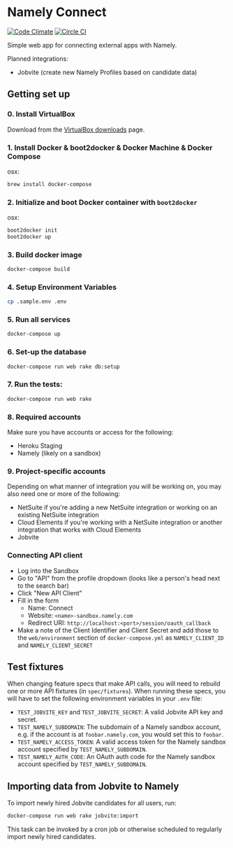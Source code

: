 # Namely Connect

[![Code Climate](https://codeclimate.com/github/namely/connect/badges/gpa.svg)](https://codeclimate.com/github/namely/connect)
[![Circle CI](https://circleci.com/gh/namely/connect.svg?style=svg&circle-token=07c371714354bf58f4d2af8e0d92d793b5998880)](https://circleci.com/gh/namely/connect)

Simple web app for connecting external apps with Namely.

Planned integrations:

* Jobvite (create new Namely Profiles based on candidate data)

## Getting set up

### 0. Install VirtualBox

Download from the [VirtualBox
downloads](https://www.virtualbox.org/wiki/Downloads) page.

### 1. Install Docker & boot2docker  & Docker Machine & Docker Compose

osx:
```sh
brew install docker-compose
```

### 2. Initialize and boot Docker container with `boot2docker`

osx:
```sh
boot2docker init
boot2docker up
```

### 3. Build docker image

```sh
docker-compose build
```

### 4. Setup Environment Variables

```sh
cp .sample.env .env
```

### 5. Run all services

```sh
docker-compose up
```

### 6. Set-up the database

```sh
docker-compose run web rake db:setup
```

### 7. Run the tests:

```sh
docker-compose run web rake
```

### 8. Required accounts

Make sure you have accounts or access for the following:

* Heroku Staging
* Namely (likely on a sandbox)

### 9. Project-specific accounts

Depending on what manner of integration you will be working on, you may also
need one or more of the following:

* NetSuite if you're adding a new NetSuite integration or working on an existing
  NetSuite integration
* Cloud Elements if you're working with a NetSuite integration or another
  integration that works with Cloud Elements
* Jobvite

### Connecting API client

* Log into the Sandbox
* Go to "API" from the profile dropdown (looks like a person's head next to the
  search bar)
* Click "New API Client"
* Fill in the form
  * Name: Connect
  * Website: `<name>-sandbox.namely.com`
  * Redirect URI: `http://localhost:<port>/session/oauth_callback`
* Make a note of the Client Identifier and Client Secret and add those to the
  `web/environment` section of `docker-compose.yml` as `NAMELY_CLIENT_ID` and
  `NAMELY_CLIENT_SECRET`

## Test fixtures

When changing feature specs that make API calls, you will need to rebuild one or
more API fixtures (in `spec/fixtures`). When running these specs,
you will have to set the following environment variables in your `.env` file:

* `TEST_JOBVITE_KEY` and `TEST_JOBVITE_SECRET`: A valid Jobvite API key and
  secret.
* `TEST_NAMELY_SUBDOMAIN`: The subdomain of a Namely sandbox account, e.g. if
  the account is at `foobar.namely.com`, you would set this to `foobar`.
* `TEST_NAMELY_ACCESS_TOKEN`: A valid access token for the Namely sandbox
  account specified by `TEST_NAMELY_SUBDOMAIN`.
* `TEST_NAMELY_AUTH_CODE`: An OAuth auth code for the Namely sandbox account
  specified by `TEST_NAMELY_SUBDOMAIN`.

## Importing data from Jobvite to Namely

To import newly hired Jobvite candidates for all users, run:

```sh
docker-compose run web rake jobvite:import
```

This task can be invoked by a cron job or otherwise scheduled to regularly
import newly hired candidates.

